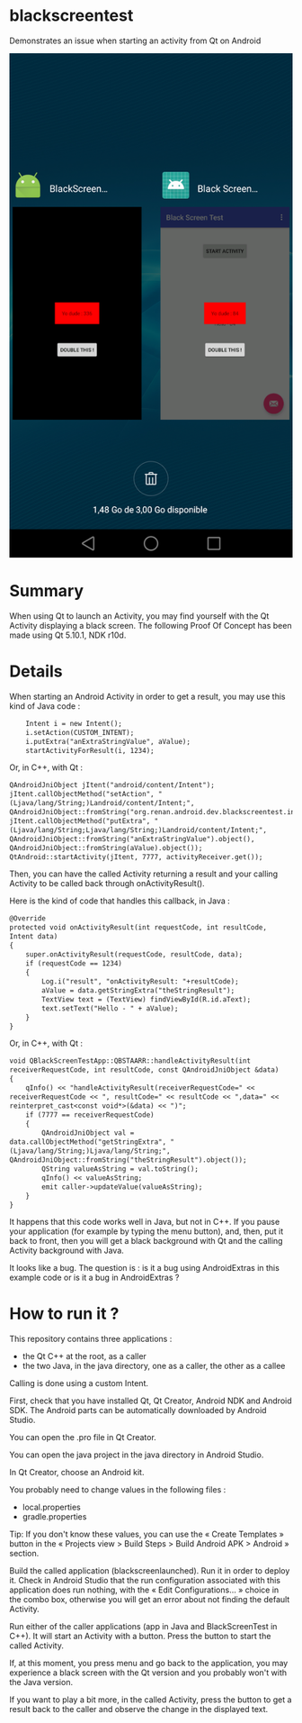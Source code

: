 # blackscreentest
Demonstrates an issue when starting an activity from Qt on Android

![Screenshot of both applications side by side](/img/sidebyside.png?raw=true "Screenshot : Qt to the left, Java to the right")

# Summary
When using Qt to launch an Activity, you may find yourself with the Qt Activity displaying a black screen.
The following Proof Of Concept has been made using Qt 5.10.1, NDK r10d.

# Details
When starting an Android Activity in order to get a result, you may use this kind of Java code :

        Intent i = new Intent();
        i.setAction(CUSTOM_INTENT);
        i.putExtra("anExtraStringValue", aValue);
        startActivityForResult(i, 1234);

Or, in C++, with Qt :

    QAndroidJniObject jItent("android/content/Intent");
    jItent.callObjectMethod("setAction", "(Ljava/lang/String;)Landroid/content/Intent;", QAndroidJniObject::fromString("org.renan.android.dev.blackscreentest.intent.action.TEST").object());
    jItent.callObjectMethod("putExtra", "(Ljava/lang/String;Ljava/lang/String;)Landroid/content/Intent;", QAndroidJniObject::fromString("anExtraStringValue").object(), QAndroidJniObject::fromString(aValue).object());
    QtAndroid::startActivity(jItent, 7777, activityReceiver.get());

Then, you can have the called Activity returning a result and your calling Activity to be called back through onActivityResult().

Here is the kind of code that handles this callback, in Java :

    @Override
    protected void onActivityResult(int requestCode, int resultCode, Intent data)
    {
        super.onActivityResult(requestCode, resultCode, data);
        if (requestCode == 1234)
        {
            Log.i("result", "onActivityResult: "+resultCode);
            aValue = data.getStringExtra("theStringResult");
            TextView text = (TextView) findViewById(R.id.aText);
            text.setText("Hello - " + aValue);
        }
    }

Or, in C++, with Qt :

    void QBlackScreenTestApp::QBSTAARR::handleActivityResult(int receiverRequestCode, int resultCode, const QAndroidJniObject &data)
    {
        qInfo() << "handleActivityResult(receiverRequestCode=" << receiverRequestCode << ", resultCode=" << resultCode << ",data=" << reinterpret_cast<const void*>(&data) << ")";
        if (7777 == receiverRequestCode)
        {
            QAndroidJniObject val = data.callObjectMethod("getStringExtra", "(Ljava/lang/String;)Ljava/lang/String;", QAndroidJniObject::fromString("theStringResult").object());
            QString valueAsString = val.toString();
            qInfo() << valueAsString;
            emit caller->updateValue(valueAsString);
        }
    }

It happens that this code works well in Java, but not in C++. If you pause your application (for example by typing the menu button), and, then, put it back to front, then you will get a black background with Qt and the calling Activity background with Java.

It looks like a bug. The question is : is it a bug using AndroidExtras in this example code or is it a bug in AndroidExtras ?

# How to run it ?
This repository contains three applications :
- the Qt C++ at the root, as a caller
- the two Java, in the java directory, one as a caller, the other as a callee

Calling is done using a custom Intent.

First, check that you have installed Qt, Qt Creator, Android NDK and Android SDK. The Android parts can be automatically downloaded by Android Studio.

You can open the .pro file in Qt Creator.

You can open the java project in the java directory in Android Studio.

In Qt Creator, choose an Android kit.

You probably need to change values in the following files :
- local.properties
- gradle.properties

Tip: If you don't know these values, you can use the « Create Templates » button in the « Projects view > Build Steps > Build Android APK > Android » section.

Build the called application (blackscreenlaunched). Run it in order to deploy it. Check in Android Studio that the run configuration associated with this application does run nothing, with the « Edit Configurations… » choice in the combo box, otherwise you will get an error about not finding the default Activity.

Run either of the caller applications (app in Java and BlackScreenTest in C++). It will start an Activity with a button. Press the button to start the called Activity.

If, at this moment, you press menu and go back to the application, you may experience a black screen with the Qt version and you probably won't with the Java version.

If you want to play a bit more, in the called Activity, press the button to get a result back to the caller and observe the change in the displayed text.

